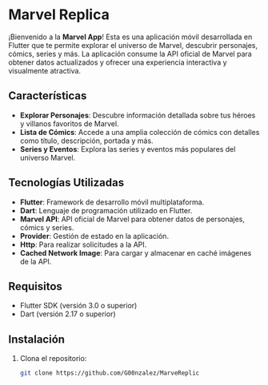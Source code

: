 # Marvel Replica

¡Bienvenido a la **Marvel App**! Esta es una aplicación móvil desarrollada en Flutter que te permite explorar el universo de Marvel, descubrir personajes, cómics, series y más. La aplicación consume la API oficial de Marvel para obtener datos actualizados y ofrecer una experiencia interactiva y visualmente atractiva.

## Características


- **Explorar Personajes**: Descubre información detallada sobre tus héroes y villanos favoritos de Marvel.
- **Lista de Cómics**: Accede a una amplia colección de cómics con detalles como título, descripción, portada y más.
- **Series y Eventos**: Explora las series y eventos más populares del universo Marvel.


## Tecnologías Utilizadas

- **Flutter**: Framework de desarrollo móvil multiplataforma.
- **Dart**: Lenguaje de programación utilizado en Flutter.
- **Marvel API**: API oficial de Marvel para obtener datos de personajes, cómics y series.
- **Provider**: Gestión de estado en la aplicación.
- **Http**: Para realizar solicitudes a la API.
- **Cached Network Image**: Para cargar y almacenar en caché imágenes de la API.

## Requisitos

- Flutter SDK (versión 3.0 o superior)
- Dart (versión 2.17 o superior)

## Instalación

1. Clona el repositorio:
   ```bash
   git clone https://github.com/G00nzalez/MarveReplic
